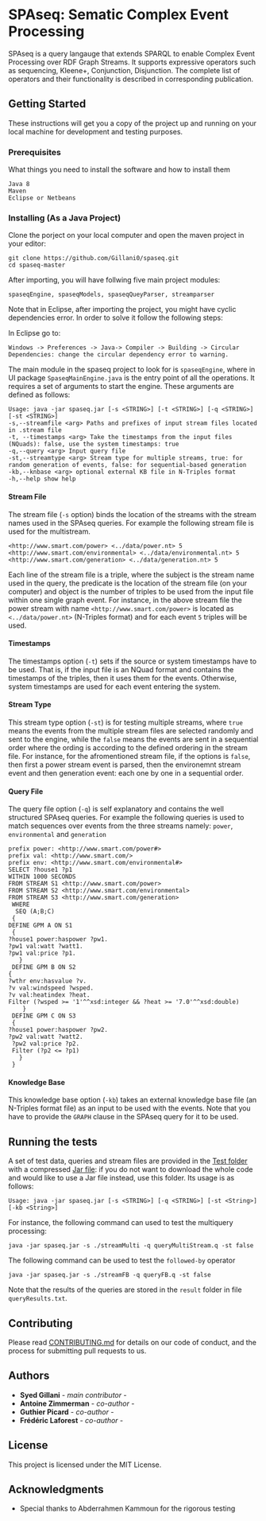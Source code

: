 # SPAseq: Sematic Complex Event Processing

SPAseq is a query langauge that extends SPARQL to enable Complex Event Processing over RDF Graph Streams. It supports expressive operators such as sequencing, Kleene+, Conjunction, Disjunction. The complete list of operators and their functionality is described in corresponding publication.

## Getting Started

These instructions will get you a copy of the project up and running on your local machine for development and testing purposes. 


### Prerequisites

What things you need to install the software and how to install them

```
Java 8
Maven
Eclipse or Netbeans
```

### Installing (As a Java Project)

Clone the porject on your local computer and open the maven project in your editor:
```
git clone https://github.com/Gillani0/spaseq.git
cd spaseq-master
```
After importing, you will have follwing five main project modules:
```
spaseqEngine, spaseqModels, spaseqQueyParser, streamparser
```

Note that in Eclipse, after importing the project, you might have cyclic dependencies error. In order to solve it follow the following steps:

In Eclipse go to:


```
Windows -> Preferences -> Java-> Compiler -> Building -> Circular Dependencies: change the circular dependency error to warning.
```


The main module in the spaseq project to look for is `spaseqEngine`, where in UI package `SpaseqMainEngine.java` is the entry point of all the operations. It requires a set of arguments to start the engine. These arguments are defined as follows:

```
Usage: java -jar spaseq.jar [-s <STRING>] [-t <STRING>] [-q <STRING>] [-st <STRING>]
-s,--streamfile <arg> Paths and prefixes of input stream files located in .stream file
-t, --timestamps <arg> Take the timestamps from the input files (NQuads): false, use the system timestamps: true
-q,--query <arg> Input query file
-st,--streamtype <arg> Stream type for multiple streams, true: for random generation of events, false: for sequential-based generation
-kb,--knbase <arg> optional external KB file in N-Triples format 
-h,--help show help
```
#### Stream File 
The stream file (`-s` option) binds the location of the streams with the stream names used in the SPAseq queries. For example the following stream file is used for the multistream.

```
<http://www.smart.com/power> <../data/power.nt> 5
<http://www.smart.com/environmental> <../data/environmental.nt> 5
<http://www.smart.com/generation> <../data/generation.nt> 5
```
Each line of the stream file is a triple, where the subject is the stream name used in the query, the predicate is the location of the stream file (on your computer) and object is the number of triples to be used from the input file within one single graph event. For instance, in the above stream file the power stream with name `<http://www.smart.com/power>` is located as `<../data/power.nt>` (N-Triples format) and for each event `5` triples will be used.
#### Timestamps
The timestamps option (`-t`) sets if the source or system timestamps have to be used. That is, if the input file is an NQuad format and contains the timestamps of the triples, then it uses them for the events. Otherwise, system timestamps are used for each event entering the system. 

#### Stream Type
This stream type option (`-st`) is for testing multiple streams, where `true` means the events from the multiple stream files are selected randomly and sent to the engine, while the `false` means the events are sent in a sequential order where the ording is according to the defined ordering in the stream file. For instance, for the afromentioned stream file, if the options is `false`, then first a power stream event is parsed, then the environemnt stream event and then generation event: each one by one in a sequential order.

#### Query File
The query file option (`-q`) is self explanatory and contains the well structured SPAseq queries. For example the following queries is used to match sequences over events from the three streams namely: `power`, `environmental` and `generation`
```
prefix power: <http://www.smart.com/power#> 
prefix val: <http://www.smart.com/>
prefix env: <http://www.smart.com/environmental#>
SELECT ?house1 ?p1  
WITHIN 1000 SECONDS 
FROM STREAM S1 <http://www.smart.com/power> 
FROM STREAM S2 <http://www.smart.com/environmental> 
FROM STREAM S3 <http://www.smart.com/generation>  
 WHERE 
  SEQ (A;B;C)
 {
DEFINE GPM A ON S1
 { 
?house1 power:haspower ?pw1.
?pw1 val:watt ?watt1. 
?pw1 val:price ?p1.
   } 
 DEFINE GPM B ON S2
{
?wthr env:hasvalue ?v.
?v val:windspeed ?wsped. 
?v val:heatindex ?heat. 
Filter (?wsped >= '1'^^xsd:integer && ?heat >= '7.0'^^xsd:double)
    }
 DEFINE GPM C ON S3
 {
?house1 power:haspower ?pw2.
?pw2 val:watt ?watt2. 
 ?pw2 val:price ?p2.
 Filter (?p2 <= ?p1)
   }
 }
```



#### Knowledge Base
This knowledge base option (`-kb`) takes an external knowledge base file (an N-Triples format file) as an input to be used with the events. Note that you have to provide the `GRAPH` clause in the SPAseq query for it to be used.


## Running the tests

A set of test data, queries and stream files are provided in the [Test folder](http://www.dropwizard.io/1.0.2/docs/) with a compressed [Jar file](http://www.dropwizard.io/1.0.2/docs/): if you do not want to download the whole code and would like to use a Jar file instead, use this folder. Its usage is as follows:


```
Usage: java -jar spaseq.jar [-s <STRING>] [-q <STRING>] [-st <String>] [-kb <String>]
```
For instance, the following command can used to test the multiquery processing: 

```
java -jar spaseq.jar -s ./streamMulti -q queryMultiStream.q -st false 
```
The following command can be used to test the `followed-by` operator

```
java -jar spaseq.jar -s ./streamFB -q queryFB.q -st false 
```

Note that the results of the queries are stored in the `result` folder in file `queryResults.txt`.



## Contributing

Please read [CONTRIBUTING.md]() for details on our code of conduct, and the process for submitting pull requests to us.

## Authors

* **Syed Gillani** - *main contributor* -
* **Antoine Zimmerman** - *co-author* - 
* **Guthier Picard** - *co-author* - 
* **Frédéric Laforest** - *co-author* - 

## License

This project is licensed under the MIT License.

## Acknowledgments

* Special thanks to Abderrahmen Kammoun for the rigorous testing


